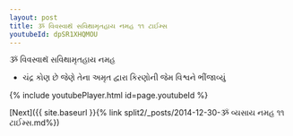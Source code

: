 ```yaml
---
layout: post
title: ૐ વિવસ્વાથૅ સવિથામૃતહાય નમહ ૧૧ ટાઈમ્સ
youtubeId: dpSR1XHQMOU
---
```

 
 
 ૐ વિવસ્વાથૅ સવિથામૃતહાય નમહ  
 
 -  ચંદ્ર કોણ છે જેણે તેના અમૃત દ્વારા કિરણોની જેમ વિશ્વને ભીંજાવ્યું 
 
  
 
  
 
 
 
 
 
 


{% include youtubePlayer.html id=page.youtubeId %}
 
[Next]({{ site.baseurl }}{% link  split2/_posts/2014-12-30-ૐ વ્યસાય નમહ ૧૧ ટાઈમ્સ.md%})
 
